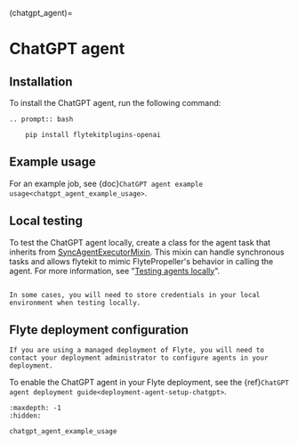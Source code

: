 (chatgpt_agent)=

# ChatGPT agent

## Installation

To install the ChatGPT agent, run the following command:

```{eval-rst}
.. prompt:: bash

    pip install flytekitplugins-openai
```

## Example usage

For an example job, see {doc}`ChatGPT agent example usage<chatgpt_agent_example_usage>`.

## Local testing

To test the ChatGPT agent locally, create a class for the agent task that inherits from [SyncAgentExecutorMixin](https://github.com/flyteorg/flytekit/blob/master/flytekit/extend/backend/base_agent.py#L225). This mixin can handle synchronous tasks and allows flytekit to mimic FlytePropeller's behavior in calling the agent. For more information, see "[Testing agents locally](https://docs.flyte.org/en/latest/flyte_agents/testing_agents_in_a_local_python_environment.html)".

```{note}

In some cases, you will need to store credentials in your local environment when testing locally.

```

## Flyte deployment configuration

```{note}
If you are using a managed deployment of Flyte, you will need to contact your deployment administrator to configure agents in your deployment.
```

To enable the ChatGPT agent in your Flyte deployment, see the {ref}`ChatGPT agent deployment guide<deployment-agent-setup-chatgpt>`.


```{toctree}
:maxdepth: -1
:hidden:

chatgpt_agent_example_usage

```
